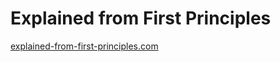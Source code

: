 # Explained from First Principles

[explained-from-first-principles.com](https://explained-from-first-principles.com)
